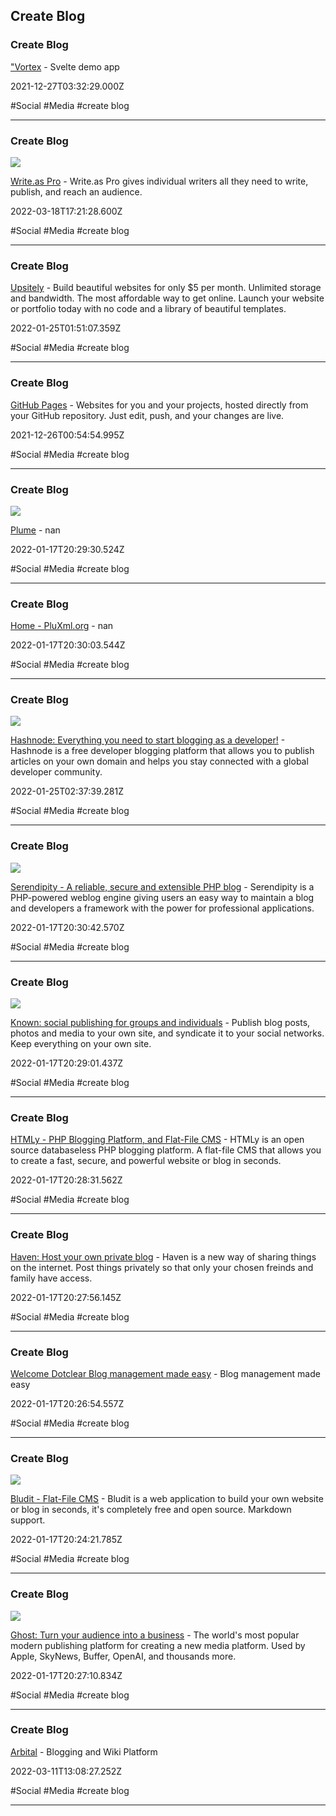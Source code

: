 ## Create Blog

### Create Blog

["Vortex](https://dimension.dev/vortex?ref=producthunt) - Svelte demo app

2021-12-27T03:32:29.000Z

#Social #Media #create blog

---

### Create Blog

![](https://write.as/img/pro_og.png)

[Write.as Pro](https://write.as/pro) - Write.as Pro gives individual writers all they need to write, publish, and reach an audience.

2022-03-18T17:21:28.600Z

#Social #Media #create blog

---

### Create Blog

[Upsitely](https://www.upsitely.com/?ref=producthunt) - Build beautiful websites for only $5 per month. Unlimited storage and bandwidth. The most affordable way to get online. Launch your website or portfolio today with no code and a library of beautiful templates.

2022-01-25T01:51:07.359Z

#Social #Media #create blog

---

### Create Blog

[GitHub Pages](https://pages.github.com) - Websites for you and your projects, hosted directly from your GitHub repository. Just edit, push, and your changes are live.

2021-12-26T00:54:54.995Z

#Social #Media #create blog

---

### Create Blog

![](https://joinplu.me/images/og-logo.png)

[Plume](https://joinplu.me) - nan

2022-01-17T20:29:30.524Z

#Social #Media #create blog

---

### Create Blog

[Home - PluXml.org](https://pluxml.org) - nan

2022-01-17T20:30:03.544Z

#Social #Media #create blog

---

### Create Blog

![](https://cdn.hashnode.com/res/hashnode/image/upload/v1690992797538/a347f33e-bd02-4a82-b595-fc79f8cfd296.png?auto=compress)

[Hashnode: Everything you need to start blogging as a developer!](https://hashnode.com) - Hashnode is a free developer blogging platform that allows you to publish articles on your own domain and helps you stay connected with a global developer community.

2022-01-25T02:37:39.281Z

#Social #Media #create blog

---

### Create Blog

![](https://docs.s9y.org/img/s9y-opengraph.jpg)

[Serendipity - A reliable, secure and extensible PHP blog](https://docs.s9y.org) - Serendipity is a PHP-powered weblog engine giving users an easy way to maintain a blog and developers a framework with the power for professional applications.

2022-01-17T20:30:42.570Z

#Social #Media #create blog

---

### Create Blog

![](https://withknown.com/img/home/hero-desk.jpg)

[Known: social publishing for groups and individuals](https://withknown.com) - Publish blog posts, photos and media to your own site, and syndicate it to your social networks. Keep everything on your own site.

2022-01-17T20:29:01.437Z

#Social #Media #create blog

---

### Create Blog

[HTMLy - PHP Blogging Platform, and Flat-File CMS](https://www.htmly.com) - HTMLy is an open source databaseless PHP blogging platform. A flat-file CMS that allows you to create a fast, secure, and powerful website or blog in seconds.

2022-01-17T20:28:31.562Z

#Social #Media #create blog

---

### Create Blog

[Haven: Host your own private blog](https://havenweb.org/index.html) - Haven is a new way of sharing things on the internet.  Post things privately so that only your chosen freinds and family have access.

2022-01-17T20:27:56.145Z

#Social #Media #create blog

---

### Create Blog

[Welcome Dotclear Blog management made easy](https://dotclear.org) - Blog management made easy

2022-01-17T20:26:54.557Z

#Social #Media #create blog

---

### Create Blog

![](https://df6m0u2ovo2fu.cloudfront.net/images/bludit-facebook-cards.png)

[Bludit - Flat-File CMS](https://www.bludit.com) - Bludit is a web application to build your own website or blog in seconds, it's completely free and open source. Markdown support.

2022-01-17T20:24:21.785Z

#Social #Media #create blog

---

### Create Blog

![](https://ghost.org/images/meta/ghost.png)

[Ghost: Turn your audience into a business](https://ghost.org) - The world's most popular modern publishing platform for creating a new media platform. Used by Apple, SkyNews, Buffer, OpenAI, and thousands more.

2022-01-17T20:27:10.834Z

#Social #Media #create blog

---

### Create Blog

[Arbital](https://arbital.com) - Blogging and Wiki Platform

2022-03-11T13:08:27.252Z

#Social #Media #create blog

---
